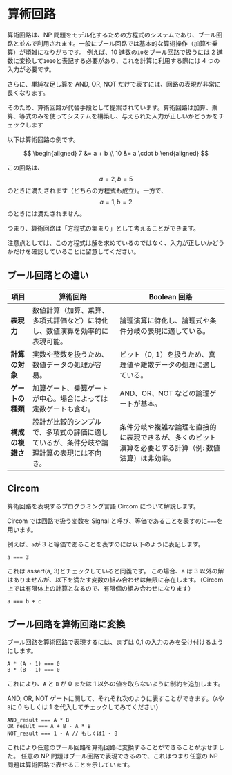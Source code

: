 # 算術回路

算術回路は、NP 問題をモデル化するための方程式のシステムであり、ブール回路と並んで利用されます。一般にブール回路では基本的な算術操作（加算や乗算）が煩雑になりがちです。
例えば、10 進数の`10`をブール回路で扱うには 2 進数に変換して`1010`と表記する必要があり、これを計算に利用する際には 4 つの入力が必要です。

さらに、単純な足し算を AND, OR, NOT だけで表すには、回路の表現が非常に長くなります。

そのため、算術回路が代替手段として提案されています。算術回路は加算、乗算、等式のみを使ってシステムを構築し、与えられた入力が正しいかどうかをチェックします

以下は算術回路の例です。

$$
\begin{aligned}
7 &= a + b \\
10 &= a \cdot b
\end{aligned}
$$

この回路は、$$ a = 2, b = 5 $$ のときに満たされます（どちらの方程式も成立）。一方で、$$ a = 1, b = 2 $$ のときには満たされません。

つまり、算術回路は「方程式の集まり」として考えることができます。

注意点としては、この方程式は解を求めているのではなく、入力が正しいかどうかだけを確認していることに留意してください。

## ブール回路との違い

| **項目**         | **算術回路**                                                                             | **Boolean 回路**                                                                                       |
| ---------------- | ---------------------------------------------------------------------------------------- | ------------------------------------------------------------------------------------------------------ |
| **表現力**       | 数値計算（加算、乗算、多項式評価など）に特化し、数値演算を効率的に表現可能。             | 論理演算に特化し、論理式や条件分岐の表現に適している。                                                 |
| **計算の対象**   | 実数や整数を扱うため、数値データの処理が容易。                                           | ビット（0, 1）を扱うため、真理値や離散データの処理に適している。                                       |
| **ゲートの種類** | 加算ゲート、乗算ゲートが中心。場合によっては定数ゲートも含む。                           | AND、OR、NOT などの論理ゲートが基本。                                                                  |
| **構成の複雑さ** | 設計が比較的シンプルで、多項式の評価に適しているが、条件分岐や論理計算の表現には不向き。 | 条件分岐や複雑な論理を直接的に表現できるが、多くのビット演算を必要とする計算（例: 数値演算）は非効率。 |

## Circom

算術回路を表現するプログラミング言語 Circom について解説します。

Circom では回路で扱う変数を Signal と呼び、等価であることを表すのに`===`を用います。

例えば、`a`が 3 と等価であることを表すのには以下のように表記します。

```text
a === 3
```

これは assert(a, 3)とチェックしていると同義です。 この場合、a は 3 以外の解はありませんが、以下を満たす変数の組み合わせは無限に存在します。（Circom 上では有限体上の計算となるので、有限個の組み合わせになります）

```
a === b + c
```

## ブール回路を算術回路に変換

ブール回路を算術回路で表現するには、まずは 0,1 の入力のみを受け付けるようにします。

```
A * (A - 1) === 0
B * (B - 1) === 0
```

これにより、`A` と `B` が 0 または 1 以外の値を取らないように制約を追加します。

AND, OR, NOT ゲートに関して、それぞれ次のように表すことができます。（`A`や`B`に 0 もしくは 1 を代入してチェックしてみてください）

```
AND_result === A * B
OR_result === A + B - A * B
NOT_result === 1 - A // もしくは1 - B
```

これにより任意のブール回路を算術回路に変換することができることが示せました。
任意の NP 問題はブール回路で表現できるので、これはつまり任意の NP 問題は算術回路で表せることを示しています。
